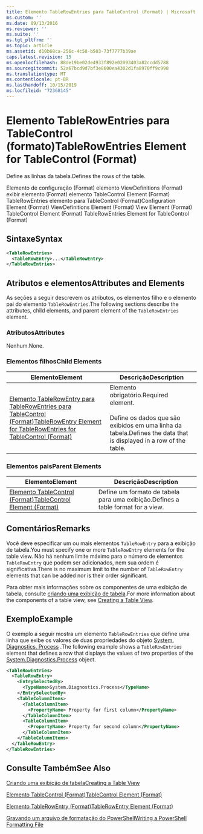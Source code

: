 ```yaml
---
title: Elemento TableRowEntries para TableControl (Format) | Microsoft Docs
ms.custom: ''
ms.date: 09/13/2016
ms.reviewer: ''
ms.suite: ''
ms.tgt_pltfrm: ''
ms.topic: article
ms.assetid: d10b68ca-256c-4c58-b503-73f7777b39ae
caps.latest.revision: 15
ms.openlocfilehash: 88de19be02de4933f892e02093403a82ccdd5788
ms.sourcegitcommit: 52a67bcd9d7bf3e8600ea4302d1fa8970ff9c998
ms.translationtype: MT
ms.contentlocale: pt-BR
ms.lasthandoff: 10/15/2019
ms.locfileid: "72368145"
---
```

# <a name="tablerowentries-element-for-tablecontrol-format"></a><span data-ttu-id="0cfac-102">Elemento TableRowEntries para TableControl (formato)</span><span class="sxs-lookup"><span data-stu-id="0cfac-102">TableRowEntries Element for TableControl (Format)</span></span>

<span data-ttu-id="0cfac-103">Define as linhas da tabela.</span><span class="sxs-lookup"><span data-stu-id="0cfac-103">Defines the rows of the table.</span></span>

<span data-ttu-id="0cfac-104">Elemento de configuração (Format) elemento ViewDefinitions (Format) exibir elemento (Format) elemento TableControl Element (Format) TableRowEntries elemento para TableControl (Format)</span><span class="sxs-lookup"><span data-stu-id="0cfac-104">Configuration Element (Format) ViewDefinitions Element (Format) View Element (Format) TableControl Element (Format) TableRowEntries Element for TableControl (Format)</span></span>

## <a name="syntax"></a><span data-ttu-id="0cfac-105">Sintaxe</span><span class="sxs-lookup"><span data-stu-id="0cfac-105">Syntax</span></span>

```xml
<TableRowEntries>
  <TableRowEntry>...</TableRowEntry>
</TableRowEntries>
```

## <a name="attributes-and-elements"></a><span data-ttu-id="0cfac-106">Atributos e elementos</span><span class="sxs-lookup"><span data-stu-id="0cfac-106">Attributes and Elements</span></span>

<span data-ttu-id="0cfac-107">As seções a seguir descrevem os atributos, os elementos filho e o elemento pai do elemento `TableRowEntries`.</span><span class="sxs-lookup"><span data-stu-id="0cfac-107">The following sections describe the attributes, child elements, and parent element of the `TableRowEntries` element.</span></span>

### <a name="attributes"></a><span data-ttu-id="0cfac-108">Atributos</span><span class="sxs-lookup"><span data-stu-id="0cfac-108">Attributes</span></span>

<span data-ttu-id="0cfac-109">Nenhum.</span><span class="sxs-lookup"><span data-stu-id="0cfac-109">None.</span></span>

### <a name="child-elements"></a><span data-ttu-id="0cfac-110">Elementos filhos</span><span class="sxs-lookup"><span data-stu-id="0cfac-110">Child Elements</span></span>

|<span data-ttu-id="0cfac-111">Elemento</span><span class="sxs-lookup"><span data-stu-id="0cfac-111">Element</span></span>|<span data-ttu-id="0cfac-112">Descrição</span><span class="sxs-lookup"><span data-stu-id="0cfac-112">Description</span></span>|
|-------------|-----------------|
|[<span data-ttu-id="0cfac-113">Elemento TableRowEntry para TableRowEntries para TableControl (Format)</span><span class="sxs-lookup"><span data-stu-id="0cfac-113">TableRowEntry Element for TableRowEntries for TableControl (Format)</span></span>](./tablerowentry-element-for-tablerowentries-for-tablecontrol-format.md)|<span data-ttu-id="0cfac-114">Elemento obrigatório.</span><span class="sxs-lookup"><span data-stu-id="0cfac-114">Required element.</span></span><br /><br /> <span data-ttu-id="0cfac-115">Define os dados que são exibidos em uma linha da tabela.</span><span class="sxs-lookup"><span data-stu-id="0cfac-115">Defines the data that is displayed in a row of the table.</span></span>|

### <a name="parent-elements"></a><span data-ttu-id="0cfac-116">Elementos pais</span><span class="sxs-lookup"><span data-stu-id="0cfac-116">Parent Elements</span></span>

|<span data-ttu-id="0cfac-117">Elemento</span><span class="sxs-lookup"><span data-stu-id="0cfac-117">Element</span></span>|<span data-ttu-id="0cfac-118">Descrição</span><span class="sxs-lookup"><span data-stu-id="0cfac-118">Description</span></span>|
|-------------|-----------------|
|[<span data-ttu-id="0cfac-119">Elemento TableControl (Format)</span><span class="sxs-lookup"><span data-stu-id="0cfac-119">TableControl Element (Format)</span></span>](./tablecontrol-element-format.md)|<span data-ttu-id="0cfac-120">Define um formato de tabela para uma exibição.</span><span class="sxs-lookup"><span data-stu-id="0cfac-120">Defines a table format for a view.</span></span>|

## <a name="remarks"></a><span data-ttu-id="0cfac-121">Comentários</span><span class="sxs-lookup"><span data-stu-id="0cfac-121">Remarks</span></span>

<span data-ttu-id="0cfac-122">Você deve especificar um ou mais elementos `TableRowEntry` para a exibição de tabela.</span><span class="sxs-lookup"><span data-stu-id="0cfac-122">You must specify one or more `TableRowEntry` elements for the table view.</span></span> <span data-ttu-id="0cfac-123">Não há nenhum limite máximo para o número de elementos `TableRowEntry` que podem ser adicionados, nem sua ordem é significativa.</span><span class="sxs-lookup"><span data-stu-id="0cfac-123">There is no maximum limit to the number of `TableRowEntry` elements that can be added nor is their order significant.</span></span>

<span data-ttu-id="0cfac-124">Para obter mais informações sobre os componentes de uma exibição de tabela, consulte [criando uma exibição de tabela](./creating-a-table-view.md).</span><span class="sxs-lookup"><span data-stu-id="0cfac-124">For more information about the components of a table view, see [Creating a Table View](./creating-a-table-view.md).</span></span>

## <a name="example"></a><span data-ttu-id="0cfac-125">Exemplo</span><span class="sxs-lookup"><span data-stu-id="0cfac-125">Example</span></span>

<span data-ttu-id="0cfac-126">O exemplo a seguir mostra um elemento `TableRowEntries` que define uma linha que exibe os valores de duas propriedades do objeto [System. Diagnostics. Process](/dotnet/api/System.Diagnostics.Process) .</span><span class="sxs-lookup"><span data-stu-id="0cfac-126">The following example shows a `TableRowEntries` element that defines a row that displays the values of two properties of the [System.Diagnostics.Process](/dotnet/api/System.Diagnostics.Process) object.</span></span>

```xml
<TableRowEntries>
  <TableRowEntry>
    <EntrySelectedBy>
      <TypeName>System.Diagnostics.Process</TypeName>
    </EntrySelectedBy>
    <TableColumnItems>
      <TableColumnItem>
        <PropertyName> Property for first column</PropertyName>
      </TableColumnItem>
      <TableColumnItem>
        <PropertyName> Property for second column</PropertyName>
      </TableColumnItem>
    </TableColumnItems>
  </TableRowEntry>
</TableRowEntries>

```

## <a name="see-also"></a><span data-ttu-id="0cfac-127">Consulte Também</span><span class="sxs-lookup"><span data-stu-id="0cfac-127">See Also</span></span>

[<span data-ttu-id="0cfac-128">Criando uma exibição de tabela</span><span class="sxs-lookup"><span data-stu-id="0cfac-128">Creating a Table View</span></span>](./creating-a-table-view.md)

[<span data-ttu-id="0cfac-129">Elemento TableControl (Format)</span><span class="sxs-lookup"><span data-stu-id="0cfac-129">TableControl Element (Format)</span></span>](./tablecontrol-element-format.md)

[<span data-ttu-id="0cfac-130">Elemento TableRowEntry (Format)</span><span class="sxs-lookup"><span data-stu-id="0cfac-130">TableRowEntry Element (Format)</span></span>](./tablerowentry-element-for-tablerowentries-for-tablecontrol-format.md)

[<span data-ttu-id="0cfac-131">Gravando um arquivo de formatação do PowerShell</span><span class="sxs-lookup"><span data-stu-id="0cfac-131">Writing a PowerShell Formatting File</span></span>](./writing-a-powershell-formatting-file.md)
